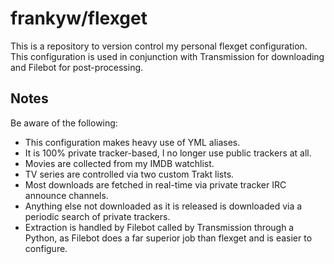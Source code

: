 # frankyw/flexget

This is a repository to version control my personal flexget configuration. This configuration is used in conjunction with Transmission for downloading and Filebot for post-processing.

## Notes

Be aware of the following:

* This configuration makes heavy use of YML aliases.
* It is 100% private tracker-based, I no longer use public trackers at all.
* Movies are collected from my IMDB watchlist.
* TV series are controlled via two custom Trakt lists.
* Most downloads are fetched in real-time via private tracker IRC announce channels.
* Anything else not downloaded as it is released is downloaded via a periodic search of private trackers.
* Extraction is handled by Filebot called by Transmission through a Python, as Filebot does a far superior job than flexget and is easier to configure.